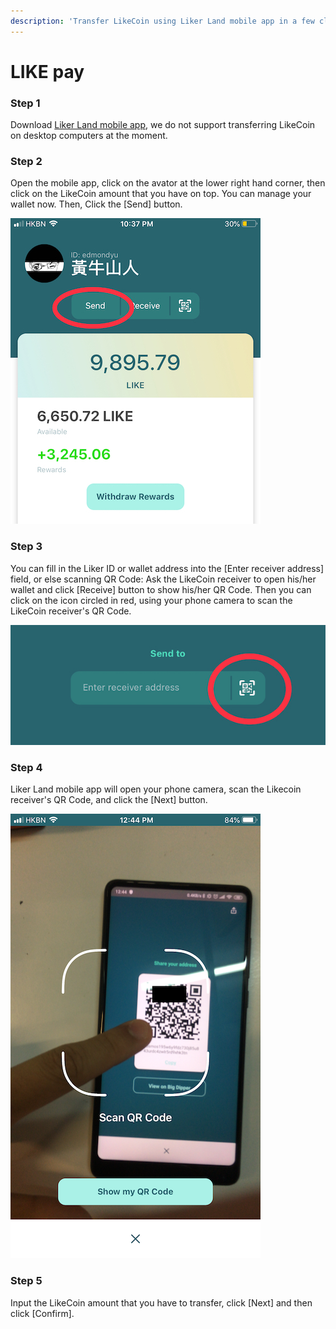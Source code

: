 ```yaml
---
description: 'Transfer LikeCoin using Liker Land mobile app in a few clicks, no handling fee'
---
```


# LIKE pay

### Step 1

Download [Liker Land mobile app](https://like.co/in/getapp), we do not support transferring LikeCoin on desktop computers at the moment.

### Step 2

Open the mobile app, click on the avator at the lower right hand corner, then click on the LikeCoin amount that you have on top. You can manage your wallet now. Then, Click the \[Send\] button.

![](../../.gitbook/assets/img_2154.jpg)

### Step 3

You can fill in the Liker ID or wallet address into the \[Enter receiver address\] field, or else scanning QR Code: Ask the LikeCoin receiver to open his/her wallet and click \[Receive\] button to show his/her QR Code. Then you can click on the icon circled in red, using your phone camera to scan the LikeCoin receiver's QR Code. 

![](../../.gitbook/assets/img_2155.jpg)

### **Step 4**

Liker Land mobile app will open your phone camera, scan the Likecoin receiver's QR Code, and click the \[Next\] button.

![](../../.gitbook/assets/img_2158.png)

### **Step 5**

Input the LikeCoin amount that you have to transfer, click \[Next\] and then click \[Confirm\].

